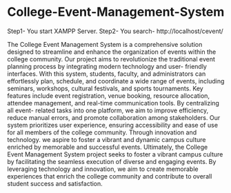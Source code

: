 # College-Event-Management-System
Step1- You start XAMPP Server.
Step2- You search- http://localhost/cevent/

The College Event Management System is a comprehensive solution designed to streamline and enhance the organization of events within the college community. Our project aims to revolutionize the traditional event planning process by integrating modern technology and user- friendly interfaces. With this system, students, faculty, and administrators can effortlessly plan, schedule, and coordinate a wide range of events, including seminars, workshops, cultural festivals, and sports tournaments. Key features include event registration, venue booking, resource allocation, attendee management, and real-time communication tools. By centralizing all event- related tasks into one platform, we aim to improve efficiency, reduce manual errors, and promote collaboration among stakeholders. Our system prioritizes user experience, ensuring accessibility and ease of use for all members of the college community. Through innovation and technology. we aspire to foster a vibrant and dynamic campus culture enriched by memorable and successful events. Ultimately, the College Event Management System project seeks to foster a vibrant campus culture by facilitating the seamless execution of diverse and engaging events. By leveraging technology and innovation, we aim to create memorable experiences that enrich the college community and contribute to overall student success and satisfaction.
